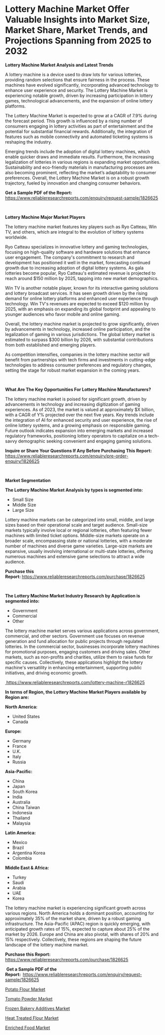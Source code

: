 <p><h1>Lottery Machine Market Offer Valuable Insights into Market Size, Market Share, Market Trends, and Projections Spanning from 2025 to 2032</h1></p><p><strong>Lottery Machine Market Analysis and Latest Trends</strong></p>
<p><p>A lottery machine is a device used to draw lots for various lotteries, providing random selections that ensure fairness in the process. These machines have evolved significantly, incorporating advanced technology to enhance user experience and security. The Lottery Machine Market is experiencing notable growth, driven by increasing participation in lottery games, technological advancements, and the expansion of online lottery platforms. </p><p>The Lottery Machine Market is expected to grow at a CAGR of 7.9% during the forecast period. This growth is influenced by a rising number of consumers engaging in lottery activities as part of entertainment and the potential for substantial financial rewards. Additionally, the integration of features such as mobile connectivity and automated ticketing systems is reshaping the industry. </p><p>Emerging trends include the adoption of digital lottery machines, which enable quicker draws and immediate results. Furthermore, the increasing legalization of lotteries in various regions is expanding market opportunities. Sustainability and eco-friendly materials in manufacturing processes are also becoming prominent, reflecting the market’s adaptability to consumer preferences. Overall, the Lottery Machine Market is on a robust growth trajectory, fueled by innovation and changing consumer behaviors.</p></p>
<p><strong>Get a Sample PDF of the Report:&nbsp;</strong> <a href="https://www.reliableresearchreports.com/enquiry/request-sample/1826625?utm_campaign=9&utm_medium=2&utm_source=Github&utm_content=ia&utm_term=06032025&utm_id=lottery-machine">https://www.reliableresearchreports.com/enquiry/request-sample/1826625</a></p>
<p>&nbsp;</p>
<p><strong>Lottery Machine Major Market Players</strong></p>
<p><p>The lottery machine market features key players such as Ryo Catteau, Win TV, and others, which are integral to the evolution of lottery systems worldwide. </p><p>Ryo Catteau specializes in innovative lottery and gaming technologies, focusing on high-quality software and hardware solutions that enhance user engagement. The company's commitment to research and development has positioned it well in the market, forecasting continued growth due to increasing adoption of digital lottery systems. As gala lotteries become popular, Ryo Catteau's estimated revenue is projected to reach around $150 million by 2025, tapping into new market demographics.</p><p>Win TV is another notable player, known for its interactive gaming solutions and lottery broadcast services. It has seen growth driven by the rising demand for online lottery platforms and enhanced user experience through technology. Win TV's revenues are expected to exceed $120 million by 2025, with an emphasis on expanding its global footprint and appealing to younger audiences who favor mobile and online gaming.</p><p>Overall, the lottery machine market is projected to grow significantly, driven by advancements in technology, increased online participation, and the legalization of gaming in various jurisdictions. The global lottery market is estimated to surpass $300 billion by 2026, with substantial contributions from both established and emerging players. </p><p>As competition intensifies, companies in the lottery machine sector will benefit from partnerships with tech firms and investments in cutting-edge technologies to address consumer preferences and regulatory changes, setting the stage for robust market expansion in the coming years.</p></p>
<p>&nbsp;</p>
<p><strong>What Are The Key Opportunities For Lottery Machine Manufacturers?</strong></p>
<p><p>The lottery machine market is poised for significant growth, driven by advancements in technology and increasing digitization of gaming experiences. As of 2023, the market is valued at approximately $X billion, with a CAGR of Y% projected over the next five years. Key trends include the integration of AI for enhanced security and user experience, the rise of online lottery systems, and a growing emphasis on responsible gaming. Future outlook indicates expansion into emerging markets and increased regulatory frameworks, positioning lottery operators to capitalize on a tech-savvy demographic seeking convenient and engaging gaming solutions.</p></p>
<p><strong>Inquire or Share Your Questions If Any Before Purchasing This Report:</strong> <a href="https://www.reliableresearchreports.com/enquiry/pre-order-enquiry/1826625?utm_campaign=9&utm_medium=2&utm_source=Github&utm_content=ia&utm_term=06032025&utm_id=lottery-machine">https://www.reliableresearchreports.com/enquiry/pre-order-enquiry/1826625</a></p>
<p>&nbsp;</p>
<p><strong>Market Segmentation</strong></p>
<p><strong>The Lottery Machine Market Analysis by types is segmented into:</strong></p>
<p><ul><li>Small Size</li><li>Middle Size</li><li>Large Size</li></ul></p>
<p><p>Lottery machine markets can be categorized into small, middle, and large sizes based on their operational scale and target audience. Small-size markets typically involve local or regional lotteries, often featuring fewer machines with limited ticket options. Middle-size markets operate on a broader scale, encompassing state or national lotteries, with a moderate number of machines and diverse game varieties. Large-size markets are expansive, usually involving international or multi-state lotteries, offering numerous machines and extensive game selections to attract a wide audience.</p></p>
<p><strong>Purchase this Report:&nbsp;</strong><a href="https://www.reliableresearchreports.com/purchase/1826625?utm_campaign=9&utm_medium=2&utm_source=Github&utm_content=ia&utm_term=06032025&utm_id=lottery-machine">https://www.reliableresearchreports.com/purchase/1826625</a></p>
<p>&nbsp;</p>
<p><strong>The Lottery Machine Market Industry Research by Application is segmented into:</strong></p>
<p><ul><li>Government</li><li>Commercial</li><li>Other</li></ul></p>
<p><p>The lottery machine market serves various applications across government, commercial, and other sectors. Government use focuses on revenue generation and fund allocation for public projects through regulated lotteries. In the commercial sector, businesses incorporate lottery machines for promotional purposes, engaging customers and driving sales. Other markets, such as non-profits and charities, utilize them to raise funds for specific causes. Collectively, these applications highlight the lottery machine's versatility in enhancing entertainment, supporting public initiatives, and driving economic growth.</p></p>
<p><a href="https://www.reliableresearchreports.com/lottery-machine-r1826625?utm_campaign=9&utm_medium=2&utm_source=Github&utm_content=ia&utm_term=06032025&utm_id=lottery-machine">&nbsp;https://www.reliableresearchreports.com/lottery-machine-r1826625</a></p>
<p><strong>In terms of Region, the Lottery Machine Market Players available by Region are:</strong></p>
<p>
    <p> <strong> North America: </strong>
        <ul>
            <li>United States</li>
            <li>Canada</li>
        </ul>
        </p> 
    <p> <strong> Europe: </strong>
        <ul>
            <li>Germany</li>
            <li>France</li>
            <li>U.K.</li>
            <li>Italy</li>
            <li>Russia</li>
        </ul>
        </p> 
    <p> <strong> Asia-Pacific: </strong>
        <ul>
            <li>China</li>
            <li>Japan</li>
            <li>South Korea</li>
            <li>India</li>
            <li>Australia</li>
            <li>China Taiwan</li>
            <li>Indonesia</li>
            <li>Thailand</li>
            <li>Malaysia</li>
        </ul>
        </p> 
    <p> <strong> Latin America: </strong>
        <ul>
            <li>Mexico</li>
            <li>Brazil</li>
            <li>Argentina Korea</li>
            <li>Colombia</li>
        </ul>
        </p> 
    <p> <strong> Middle East & Africa: </strong>
        <ul>
            <li>Turkey</li>
            <li>Saudi</li>
            <li>Arabia</li>
            <li>UAE</li>
            <li>Korea</li>
        </ul>
    </p>
    </p>
<p><p>The lottery machine market is experiencing significant growth across various regions. North America holds a dominant position, accounting for approximately 35% of the market share, driven by a robust gaming infrastructure. The Asia-Pacific (APAC) region is quickly emerging, with anticipated growth rates of 15%, expected to capture about 25% of the market by 2026. Europe and China are also pivotal, with shares of 20% and 15% respectively. Collectively, these regions are shaping the future landscape of the lottery machine market.</p></p>
<p><strong>Purchase this Report: </strong><a href="https://www.reliableresearchreports.com/purchase/1826625?utm_campaign=9&utm_medium=2&utm_source=Github&utm_content=ia&utm_term=06032025&utm_id=lottery-machine">https://www.reliableresearchreports.com/purchase/1826625</a></p>
<p>&nbsp;<strong>Get a Sample PDF of the Report:&nbsp;&nbsp;</strong><a href="https://www.reliableresearchreports.com/enquiry/request-sample/1826625?utm_campaign=9&utm_medium=2&utm_source=Github&utm_content=ia&utm_term=06032025&utm_id=lottery-machine">https://www.reliableresearchreports.com/enquiry/request-sample/1826625</a></p>
<p><strong></strong></p>
<p><p><a href="https://github.com/pichuaadh0/Market-Research-Report-List-1/blob/main/potato-flour-market.md?utm_campaign=9&utm_medium=2&utm_source=Github&utm_content=ia&utm_term=06032025&utm_id=lottery-machine">Potato Flour Market</a></p><p><a href="https://github.com/merkinedry7b/Market-Research-Report-List-1/blob/main/tomato-powder-market.md?utm_campaign=9&utm_medium=2&utm_source=Github&utm_content=ia&utm_term=06032025&utm_id=lottery-machine">Tomato Powder Market</a></p><p><a href="https://github.com/lemiranajd/Market-Research-Report-List-1/blob/main/frozen-bakery-additives-market.md?utm_campaign=9&utm_medium=2&utm_source=Github&utm_content=ia&utm_term=06032025&utm_id=lottery-machine">Frozen Bakery Additives Market</a></p><p><a href="https://github.com/forgazerbyjt/Market-Research-Report-List-1/blob/main/heat-treated-flour-market.md?utm_campaign=9&utm_medium=2&utm_source=Github&utm_content=ia&utm_term=06032025&utm_id=lottery-machine">Heat Treated Flour Market</a></p><p><a href="https://github.com/oshrykauraj7/Market-Research-Report-List-1/blob/main/enriched-food-market.md?utm_campaign=9&utm_medium=2&utm_source=Github&utm_content=ia&utm_term=06032025&utm_id=lottery-machine">Enriched Food Market</a></p></p>